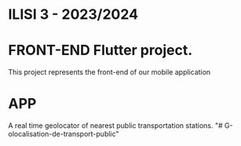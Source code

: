# ILISI 3 - 2023/2024

# FRONT-END Flutter project.

This project represents the front-end of our mobile application

# APP

A real time geolocator of nearest public transportation stations.
"# G-olocalisation-de-transport-public" 
